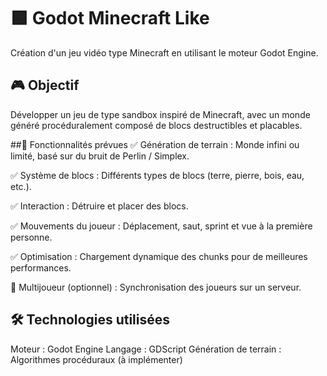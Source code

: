 # 🟩 Godot Minecraft Like
Création d'un jeu vidéo type Minecraft en utilisant le moteur Godot Engine.

## 🎮 Objectif
Développer un jeu de type sandbox inspiré de Minecraft, avec un monde généré procéduralement composé de blocs destructibles et placables.

##🚀 Fonctionnalités prévues
✅ Génération de terrain : Monde infini ou limité, basé sur du bruit de Perlin / Simplex.

✅ Système de blocs : Différents types de blocs (terre, pierre, bois, eau, etc.).

✅ Interaction : Détruire et placer des blocs.

✅ Mouvements du joueur : Déplacement, saut, sprint et vue à la première personne.

✅ Optimisation : Chargement dynamique des chunks pour de meilleures performances.

🚧 Multijoueur (optionnel) : Synchronisation des joueurs sur un serveur.

## 🛠️ Technologies utilisées
Moteur : Godot Engine
Langage : GDScript
Génération de terrain : Algorithmes procéduraux (à implémenter)
